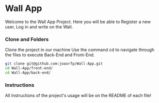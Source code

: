 # Wall App

Welcome to the Wall App Project. Here you will be able to Register a new user, Log in and write on the Wall.

### Clone and Folders

Clone the project in our machine
Use the command cd to navigate through the files to execute Back-End and Front-End.

```bash
git clone git@github.com:joaorfp/Wall-App.git
cd Wall-App/front-end/
cd Wall-App/back-end/
```

### Instructions

All Instructions of the project's usage will be on the README of each file!
